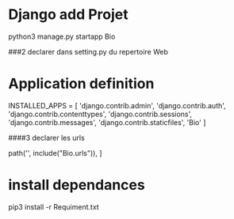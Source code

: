 
# Django add Projet

python3 manage.py startapp Bio

###2 declarer dans setting.py du repertoire Web

# Application definition 
  
INSTALLED_APPS = [ 
    'django.contrib.admin', 
    'django.contrib.auth', 
    'django.contrib.contenttypes', 
    'django.contrib.sessions', 
    'django.contrib.messages', 
    'django.contrib.staticfiles', 
    'Bio'
] 

####3 declarer les urls

   path('', include("Bio.urls")), 
] 

# install dependances
pip3 install -r Requiment.txt


